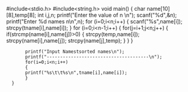 #include<stdio.h>
#include<string.h>
void main()
{
char name[10][8],temp[8];
int i,j,n;
  printf("Enter the value of n \n");
  scanf("%d",&n);
  printf("Enter %d names n\n",n);
  for (i=0;i<n;i++)
{
      scanf("%s",name[i]);
      strcpy(tname[i],name[i]);
}
for (i=0;i<n-1;i++)
{
    for(j=i+1;j<n;j++)
    {
        if(strcmp(name[i],name[j])>0)
           {
                strcpy(temp,name[i]);
                strcpy(name[i],name[j]);
                strcpy(name[j],temp);
           }     }     }
           
           printf("Input Namestsorted names\n");
           printf("--------------------------------------\n");
           for(i=0;i<n;i++)
           {
           printf("%s\t\t%s\n",tname[i],name[i]);
           }
      }     
    
      

